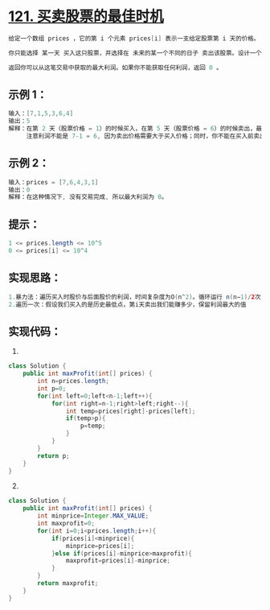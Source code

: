 # [121. 买卖股票的最佳时机](https://leetcode.cn/problems/best-time-to-buy-and-sell-stock/description)
``` java
给定一个数组 prices ，它的第 i 个元素 prices[i] 表示一支给定股票第 i 天的价格。

你只能选择 某一天 买入这只股票，并选择在 未来的某一个不同的日子 卖出该股票。设计一个算法来计算你所能获取的最大利润。

返回你可以从这笔交易中获取的最大利润。如果你不能获取任何利润，返回 0 。
```
## 示例 1：
``` java
输入：[7,1,5,3,6,4]
输出：5
解释：在第 2 天（股票价格 = 1）的时候买入，在第 5 天（股票价格 = 6）的时候卖出，最大利润 = 6-1 = 5 。
     注意利润不能是 7-1 = 6, 因为卖出价格需要大于买入价格；同时，你不能在买入前卖出股票。
```
## 示例 2：
``` java
输入：prices = [7,6,4,3,1]
输出：0
解释：在这种情况下, 没有交易完成, 所以最大利润为 0。
```
## 提示：
``` java
1 <= prices.length <= 10^5
0 <= prices[i] <= 10^4
```
## 实现思路：
``` java
1.暴力法：遍历买入时股价与后面股价的利润，时间复杂度为O(n^2)。循环运行 n(n−1)/2次；会超时；
2.遍历一次：假设我们买入的是历史最低点，第i天卖出我们能赚多少，保留利润最大的值
```
## 实现代码：
1.
``` java
class Solution {
    public int maxProfit(int[] prices) {
        int n=prices.length;
        int p=0;
        for(int left=0;left<n-1;left++){
            for(int right=n-1;right>left;right--){
                int temp=prices[right]-prices[left];
                if(temp>p){
                    p=temp;
                }
            }
        }
        return p;
    }
}
```
2.
``` java
class Solution {
    public int maxProfit(int[] prices) {
        int minprice=Integer.MAX_VALUE;
        int maxprofit=0;
        for(int i=0;i<prices.length;i++){
            if(prices[i]<minprice){
                minprice=prices[i];
            }else if(prices[i]-minprice>maxprofit){
                maxprofit=prices[i]-minprice;
            }
        }
        return maxprofit;
    }
}
```
